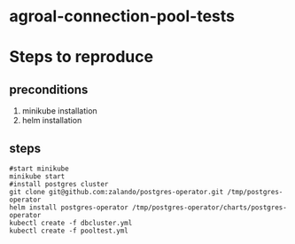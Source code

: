 # agroal-connection-pool-tests



# Steps to reproduce

## preconditions

1. minikube installation
2. helm installation


## steps

    #start minikube
    minikube start
    #install postgres cluster
    git clone git@github.com:zalando/postgres-operator.git /tmp/postgres-operator
    helm install postgres-operator /tmp/postgres-operator/charts/postgres-operator
    kubectl create -f dbcluster.yml
    kubectl create -f pooltest.yml
